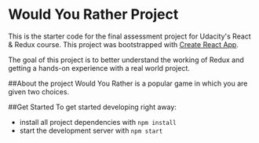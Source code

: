 # Would You Rather Project

This is the starter code for the final assessment project for Udacity's React & Redux course. This project was bootstrapped with [Create React App](https://github.com/facebook/create-react-app).

The goal of this project is to better understand the working of Redux and getting a hands-on experience with a real world project.

##About the project
Would You Rather is a popular game in which you are given two choices.

##Get Started
To get started developing right away:

* install all project dependencies with `npm install`
* start the development server with `npm start`
